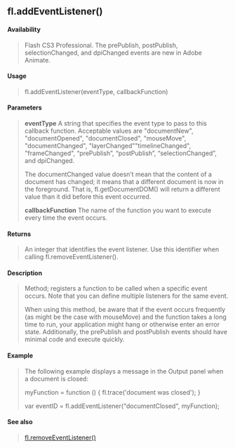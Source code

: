 ## fl.addEventListener()

#### Availability

> Flash CS3 Professional. The prePublish, postPublish, selectionChanged, and dpiChanged events are new in Adobe Animate.

#### Usage

> fl.addEventListener(eventType, callbackFunction)

#### Parameters

> **eventType** A string that specifies the event type to pass to this callback function. Acceptable values are "documentNew", "documentOpened", "documentClosed", "mouseMove", "documentChanged", "layerChanged""timelineChanged", "frameChanged", “prePublish”, “postPublish”, “selectionChanged”, and dpiChanged.
>
> The documentChanged value doesn’t mean that the content of a document has changed; it means that a different document is now in the foreground. That is, fl.getDocumentDOM() will return a different value than it did before this event occurred.
>
> **callbackFunction** The name of the function you want to execute every time the event occurs.

#### Returns

> An integer that identifies the event listener. Use this identifier when calling fl.removeEventListener().

#### Description

> Method; registers a function to be called when a specific event occurs. Note that you can define multiple listeners for the same event.
>
> When using this method, be aware that if the event occurs frequently (as might be the case with mouseMove) and the function takes a long time to run, your application might hang or otherwise enter an error state. Additionally, the prePublish and postPublish events should have minimal code and execute quickly.

#### Example

> The following example displays a message in the Output panel when a document is closed:
>
> myFunction = function () { fl.trace('document was closed'); }
>
> var eventID = fl.addEventListener("documentClosed", myFunction);

#### See also

> [fl.removeEventListener()](#_bookmark524)

